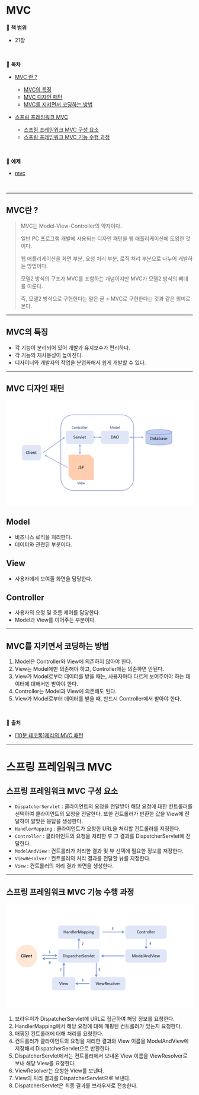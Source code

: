 # MVC

:milky_way: **책 범위**
- 21장

<br>

:milky_way: **목차**
- [MVC 란 ?](#mvc란)
    - [MVC의 특징](#mvc의-특징)
    - [MVC 디자인 패턴](#mvc-디자인-패턴)
    - [MVC를 지키면서 코딩하는 방법](#mvc를-지키면서-코딩하는-방법)
  
- [스프링 프레임워크 MVC](#스프링-프레임워크-mvc)
    - [스프링 프레임워크 MVC 구성 요소](#스프링-프레임워크-mvc-구성-요소)
    - [스프링 프레임워크 MVC 기능 수행 과정](#스프링-프레임워크-mvc-기능-수행-과정)

<br>

:milky_way: **예제**
- [mvc](./test/mvc)

<br>

---

## MVC란 ?
>
> MVC는 Model-View-Controller의 약자이다.
>
> 일반 PC 프로그램 개발에 사용되는 디자인 패턴을 웹 애플리케이션에 도입한 것이다. 
>
> 웹 애플리케이션을 화면 부분, 요청 처리 부분, 로직 처리 부분으로 나누어 개발하는 방법이다. 
>
> 모델2 방식의 구조가 MVC를 포함하는 개념이지만 MVC가 모델2 방식의 뼈대를 이룬다.
>
> 즉, 모델2 방식으로 구현한다는 말은 곧 > MVC로 구현한다는 것과 같은 의미로 본다.
>
---
## MVC의 특징
- 각 기능이 분리되어 있어 개발과 유지보수가 편리하다.
- 각 기능의 재사용성이 높아진다.
- 디자이너와 개발자의 작업을 분업화해서 쉽게 개발할 수 있다.

---
## MVC 디자인 패턴
![mvc](./image/mvc.png)


## Model
- 비즈니스 로직을 처리한다.
- 데이터와 관련된 부분이다.

## View
- 사용자에게 보여줄 화면을 담당한다.

## Controller
- 사용자의 요청 및 흐름 제어를 담당한다. 
- Model과 View를 이어주는 부분이다.

---
## MVC를 지키면서 코딩하는 방법
1. Model은 Controller와 View에 의존하지 않아야 한다. 
2. View는 Model에만 의존해야 하고, Controller에는 의존하면 안된다.
3. View가 Model로부터 데이터를 받을 때는, 사용자마다 다르게 보여주어야 하는 데이터에 대해서만 받아야 한다.
4. Controller는 Model과 View에 의존해도 된다.
5. View가 Model로부터 데이터를 받을 때, 반드시 Controller에서 받아야 한다.

<br>

:milky_way: **출처**
- [[10분 테코톡]제리의 MVC 패턴](https://www.youtube.com/watch?v=ogaXW6KPc8I)

---

# 스프링 프레임워크 MVC

## 스프링 프레임워크 MVC 구성 요소
- `DispatcherServlet` : 클라이언트의 요청을 전달받아 해당 요청에 대한 컨트롤러를 선택하여 클라이언트의 요청을 전달한다. 또한 컨트롤러가 반환한 값을 View에 전달하여 알맞은 응답을 생성한다.
- `HandlerMapping` : 클라이언트가 요청한 URL을 처리할 컨트롤러를 지정한다.
- `Controller` : 클라이언트의  요청을 처리한 후 그 결과를 DispatcherServlet에 전달한다.
- `ModelAndView` : 컨트롤러가 처리한 결과 및 뷰 선택에 필요한 정보를 저장한다.
- `ViewResolver` : 컨트롤러의 처리 결과를 전달할 뷰를 지정한다.
- `View` : 컨트롤러의 처리 결과 화면을 생성한다.

---

## 스프링 프레임워크 MVC 기능 수행 과정

![spring mvc](./image/spring_mvc.png)

1. 브라우저가 DispatcherServlet에 URL로 접근하여 해당 정보를 요청한다.
2. HandlerMapping에서 해당 요청에 대해 매핑된 컨트롤러가 있는지 요청한다.
3. 매핑된 컨트롤러에 대해 처리를 요청한다.
4. 컨트롤러가 클라이언트의 요청을 처리한 결과와 View 이름을 ModelAndView에 저장해서 DispatcherServlet으로 반환한다.
5. DispatcherServlet에서는 컨트롤러에서 보내온 View 이름을 ViewResolver로 보내 해당 View를 요청한다.
6. ViewResolver는 요청한 View를 보낸다.
7. View의 처리 결과를 DispatcherServlet으로 보낸다.
8. DispatcherServlet은 최종 결과를 브라우저로 전송한다.




